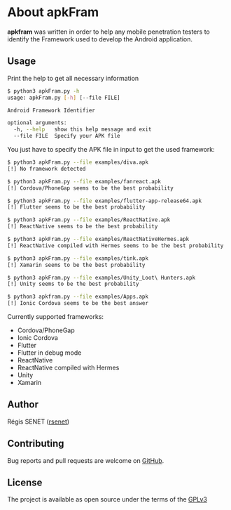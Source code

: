 # About apkFram

**apkfram** was written in order to help any mobile penetration testers to identify the Framework used to develop the Android application.

## Usage

Print the help to get all necessary information

```bash
$ python3 apkFram.py -h
usage: apkFram.py [-h] [--file FILE]

Android Framework Identifier

optional arguments:
  -h, --help   show this help message and exit
  --file FILE  Specify your APK file
```

You just have to specify the APK file in input to get the used framework:

```bash
$ python3 apkFram.py --file examples/diva.apk
[!] No framework detected

$ python3 apkFram.py --file examples/fanreact.apk
[!] Cordova/PhoneGap seems to be the best probability

$ python3 apkFram.py --file examples/flutter-app-release64.apk
[!] Flutter seems to be the best probability

$ python3 apkFram.py --file examples/ReactNative.apk
[!] ReactNative seems to be the best probability

$ python3 apkFram.py --file examples/ReactNativeHermes.apk
[!] ReactNative compiled with Hermes seems to be the best probability

$ python3 apkFram.py --file examples/tink.apk
[!] Xamarin seems to be the best probability

$ python3 apkFram.py --file examples/Unity_Loot\ Hunters.apk
[!] Unity seems to be the best probability

$ python3 apkfram.py --file examples/Apps.apk
[!] Ionic Cordova seems to be the best answer
```

Currently supported frameworks:

* Cordova/PhoneGap
* Ionic Cordova
* Flutter
* Flutter in debug mode
* ReactNative
* ReactNative compiled with Hermes
* Unity
* Xamarin

## Author

Régis SENET ([rsenet](https://github.com/rsenet))


## Contributing

Bug reports and pull requests are welcome on [GitHub](https://github.com/rsenet/apkfram).

## License

The project is available as open source under the terms of the [GPLv3](https://www.gnu.org/licenses/quick-guide-gplv3.en.html)
